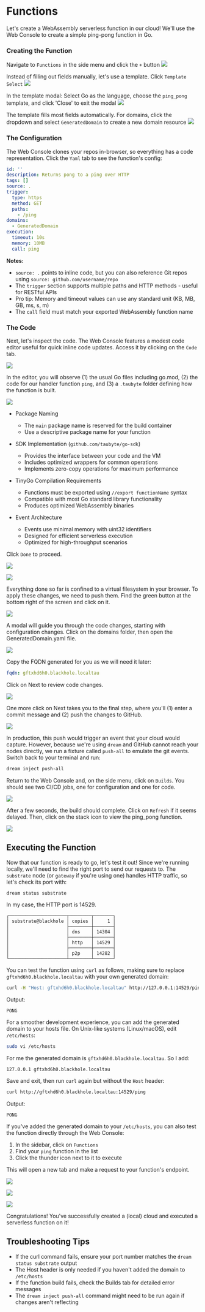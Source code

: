 # Functions

<!-- Source: docs-old/01-dev-getting-started/03-first-function.md -->


Let's create a WebAssembly serverless function in our cloud! We'll use the Web Console to create a simple ping-pong function in Go.

### Creating the Function

Navigate to `Functions` in the side menu and click the `+` button
![](../images/webconsole-dreamland-new-function-dash.png)

Instead of filling out fields manually, let's use a template. Click `Template Select`
![](../images/webconsole-dreamland-new-function-modal.png)

In the template modal: Select Go as the language, choose the `ping_pong` template, and click 'Close' to exit the modal
![](../images/webconsole-dreamland-new-function-template.png)

The template fills most fields automatically. For domains, click the dropdown and select `GeneratedDomain` to create a new domain resource
![](../images/webconsole-dreamland-new-function-generated-domain.png)

### The Configuration

The Web Console clones your repos in-browser, so everything has a code representation. Click the `Yaml` tab to see the function's config:
```yaml
id: ''
description: Returns pong to a ping over HTTP
tags: []
source: .
trigger:
  type: https
  method: GET
  paths:
    - /ping
domains:
  - GeneratedDomain
execution:
  timeout: 10s
  memory: 10MB
  call: ping
```

**Notes:**
- `source: .` points to inline code, but you can also reference Git repos using `source: github.com/username/repo`
- The `trigger` section supports multiple paths and HTTP methods - useful for RESTful APIs
- Pro tip: Memory and timeout values can use any standard unit (KB, MB, GB, ms, s, m)
- The `call` field must match your exported WebAssembly function name

### The Code

Next, let's inspect the code. The Web Console features a modest code editor useful for quick inline code updates. Access it by clicking on the `Code` tab.

![](../images/webconsole-dreamland-new-function-go-to-code.png)

In the editor, you will observe (1) the usual Go files including go.mod, (2) the code for our handler function `ping`, and (3) a `.taubyte` folder defining how the function is built.

![](../images/webconsole-dreamland-new-function-code.png)


- Package Naming
    - The `main` package name is reserved for the build container
    - Use a descriptive package name for your function

- SDK Implementation (`github.com/taubyte/go-sdk`)
    - Provides the interface between your code and the VM
    - Includes optimized wrappers for common operations
    - Implements zero-copy operations for maximum performance

- TinyGo Compilation Requirements
    - Functions must be exported using `//export functionName` syntax
    - Compatible with most Go standard library functionality
    - Produces optimized WebAssembly binaries

- Event Architecture
    - Events use minimal memory with uint32 identifiers
    - Designed for efficient serverless execution
    - Optimized for high-throughput scenarios

Click `Done` to proceed.

![](../images/webconsole-dreamland-new-function-done.png)


![](../images/webconsole-dreamland-new-function-listed.png)

Everything done so far is confined to a virtual filesystem in your browser. To apply these changes, we need to push them. Find the green button at the bottom right of the screen and click on it.

![](../images/webconsole-dreamland-new-function-push.png)

A modal will guide you through the code changes, starting with configuration changes. Click on the domains folder, then open the GeneratedDomain.yaml file.

![](../images/webconsole-dreamland-new-function-push-001.png)

Copy the FQDN generated for you as we will need it later:
```yaml
fqdn: gftxhd6h0.blackhole.localtau
```

Click on Next to review code changes.

![](../images/webconsole-dreamland-new-function-push-002.png)

One more click on Next takes you to the final step, where you'll (1) enter a commit message and (2) push the changes to GitHub.

![](../images/webconsole-dreamland-new-function-push-003.png)

In production, this push would trigger an event that your cloud would capture. However, because we're using `dream` and GitHub cannot reach your nodes directly, we run a fixture called `push-all` to emulate the git events. Switch back to your terminal and run:

```sh
dream inject push-all
```

Return to the Web Console and, on the side menu, click on `Builds`. You should see two CI/CD jobs, one for configuration and one for code.

![](../images/webconsole-dreamland-new-function-build.png)

After a few seconds, the build should complete. Click on `Refresh` if it seems delayed. Then, click on the stack icon to view the ping_pong function.

![](../images/webconsole-dreamland-new-function-build-open-details.png)


## Executing the Function

Now that our function is ready to go, let's test it out! Since we're running locally, we'll need to find the right port to send our requests to. The `substrate` node (or `gateway` if you're using one) handles HTTP traffic, so let's check its port with:
```sh
dream status substrate
```

In my case, the HTTP port is 14529.
```
┌─────────────────────┬────────┬───────┐
│ substrate@blackhole │ copies │     1 │
│                     ├────────┼───────┤
│                     │ dns    │ 14304 │
│                     ├────────┼───────┤
│                     │ http   │ 14529 │
│                     ├────────┼───────┤
│                     │ p2p    │ 14282 │
└─────────────────────┴────────┴───────┘
```

You can test the function using `curl` as follows, making sure to replace `gftxhd6h0.blackhole.localtau` with your own generated domain:
```sh
curl -H "Host: gftxhd6h0.blackhole.localtau" http://127.0.0.1:14529/ping
```

Output:
```
PONG
```

For a smoother development experience, you can add the generated domain to your hosts file. On Unix-like systems (Linux/macOS), edit `/etc/hosts`:
```sh
sudo vi /etc/hosts
```

For me the generated domain is `gftxhd6h0.blackhole.localtau`. So I add:
```
127.0.0.1 gftxhd6h0.blackhole.localtau
```

Save and exit, then run `curl` again but without the `Host` header:
```sh
curl http://gftxhd6h0.blackhole.localtau:14529/ping
```

Output:
```
PONG
```

If you've added the generated domain to your `/etc/hosts`, you can also test the function directly through the Web Console:

1. In the sidebar, click on `Functions` 
2. Find your `ping` function in the list
3. Click the thunder icon next to it to execute

This will open a new tab and make a request to your function's endpoint.

![](../images/webconsole-dreamland-new-function-exec.png)

![](../images/webconsole-dreamland-new-function-exec-done.png)

![](../images/webconsole-dreamland-new-function-exec-stats.png)

Congratulations! You've successfully created a (local) cloud and executed a serverless function on it!


## Troubleshooting Tips
- If the curl command fails, ensure your port number matches the `dream status substrate` output
- The Host header is only needed if you haven't added the domain to `/etc/hosts`
- If the function build fails, check the Builds tab for detailed error messages
- The `dream inject push-all` command might need to be run again if changes aren't reflecting

